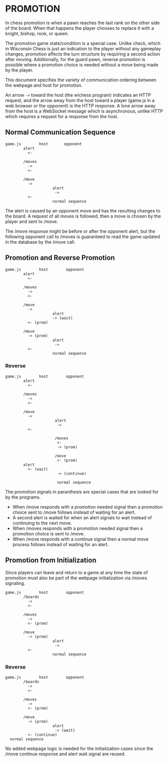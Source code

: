 # PROMOTION

In chess promotion is when a pawn reaches the last rank on the other side of the board. When that happens the player chooses to replace it with a knight, bishop, rook, or queen.

The promotion game state/condition is a special case. Unlike check, which in Wisconsin Chess is just an indication to the player without any gameplay changes, promotion affects the turn structure by requiring a second action after moving. Additionally, for the guard pawn, reverse promotion is possible where a promotion choice is needed without a move being made by the player.

This document specifies the variety of communication ordering between the webpage and host for promotion.

An arrow ```->``` toward the host (the wichess program) indicates an HTTP request, and the arrow away from the host toward a player (game.js in a web browser or the opponent) is the HTTP response. A lone arrow away from the host is a WebSocket message which is asynchronous, unlike HTTP which requires a request for a response from the host.

## Normal Communication Sequence

```
game.js        host       opponent
        alert
          <-
          
        /moves
          ->
          <-
          
        /move
          ->
                     alert
                      ->
          <-
                     normal sequence
```

The alert is caused by an opponent move and has the resulting changes to the board. A request of all moves is followed, then a move is chosen by the player and sent to /move.

The /move response might be before or after the opponent alert, but the following opponent call to /moves is guaranteed to read the game updated in the database by the /move call.

## Promotion and Reverse Promotion

```
game.js        host        opponent
        alert
          <-
          
        /moves
          ->
          <-
          
        /move
          ->
                     alert
                     -> (wait)
          <- (prom)
          
        /move
          -> (prom)
                     alert
                      ->
          <-
                     normal sequence
```

### Reverse

```
game.js        host        opponent
        alert
          <-
          
        /moves
          ->
          <-
          
        /move
          ->
                      alert
                       ->
          <-
          
                      /moves
                       <-
                       -> (prom)
                       
                      /move
                       <- (prom)
        alert
          <- (wait)
                       -> (continue)
                     
                       normal sequence

```

The promotion signals in paranthesis are special cases that are looked for by the programs.

* When /move responds with a promotion needed signal then a promotion choice sent to /move follows instead of waiting for an alert.
* A second alert is waited for when an alert signals to wait instead of continuing to the next move.
* When /moves responds with a promotion needed signal then a promotion choice is sent to /move.
* When /move responds with a continue signal then a normal move process follows instead of waiting for an alert.

## Promotion from Initialization

Since players can leave and return to a game at any time the state of promotion must also be part of the webpage initialization via /moves signaling.

```
game.js        host        opponent
        /boards
          ->
          <-
          
        /moves
          ->
          <- (prom)
   
        /move
          -> (prom)
                     alert
                      ->
          <-
                     normal sequence
```

### Reverse


```
game.js        host        opponent
        /boards
          ->
          <-
          
        /moves
          ->
          <- (prom)
   
        /move
          -> (prom)
                     alert
                      -> (wait)
          <- (continue)
  normal sequence
```

No added webpage logic is needed for the initialization cases since the /move continue response and alert wait signal are reused.